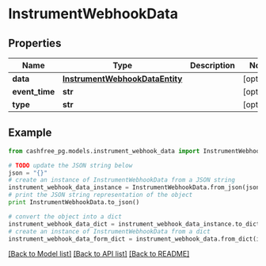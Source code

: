 # InstrumentWebhookData


## Properties
Name | Type | Description | Notes
------------ | ------------- | ------------- | -------------
**data** | [**InstrumentWebhookDataEntity**](InstrumentWebhookDataEntity.md) |  | [optional] 
**event_time** | **str** |  | [optional] 
**type** | **str** |  | [optional] 

## Example

```python
from cashfree_pg.models.instrument_webhook_data import InstrumentWebhookData

# TODO update the JSON string below
json = "{}"
# create an instance of InstrumentWebhookData from a JSON string
instrument_webhook_data_instance = InstrumentWebhookData.from_json(json)
# print the JSON string representation of the object
print InstrumentWebhookData.to_json()

# convert the object into a dict
instrument_webhook_data_dict = instrument_webhook_data_instance.to_dict()
# create an instance of InstrumentWebhookData from a dict
instrument_webhook_data_form_dict = instrument_webhook_data.from_dict(instrument_webhook_data_dict)
```
[[Back to Model list]](../README.md#documentation-for-models) [[Back to API list]](../README.md#documentation-for-api-endpoints) [[Back to README]](../README.md)


